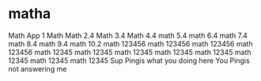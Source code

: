 # matha
Math App 1
Math
Math 2.4
Math 3.4
Math 4.4
math 5.4
math 6.4
math 7.4
math 8.4
math 9.4
math 10.2
math 123456
math 123456
math 123456
math 123456
math 12345
math 12345
math 12345
math 12345
math 12345
math 12345
math 12345
math 12345
Sup Pingis what you doing here
You Pingis not answering me 
